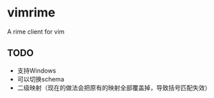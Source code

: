 # vimrime
A rime client for vim


## TODO
+ 支持Windows
+ 可以切换schema
+ 二级映射（现在的做法会把原有的映射全部覆盖掉，导致括号匹配失效）

